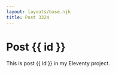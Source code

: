 ```yaml
---
layout: layouts/base.njk
title: Post 3324
---
```


# Post {{ id }}

This is post {{ id }} in my Eleventy project.
